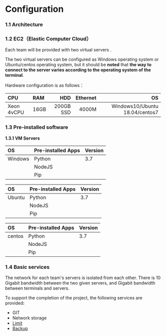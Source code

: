 # Configuration

### 1.1 Architecture



### 1.2  EC2（Elastic Computer Cloud）

Each team will be provided  with two virtual servers .

The two virtual servers can be configured as Windows operating system or Ubuntu/centos operating system, but it should be **noted** that **the way to connect to the server varies according to the operating system of the terminal**.

Hardware configuration is as follows：

| CPU | RAM | HDD | Ethernet | OS |
| :--- | :--- | ---: | ---: | ---: |
| Xeon 4vCPU | 16GB | 200GB SSD | 4000M | Windows10/Ubuntu 18.04/centos7 |

### 1.3  Pre-installed software

**1.3.1 VM Servers**

| OS | Pre-installed Apps | Version |
| :--- | :--- | :--- |
| Windows | Python | 3.7 |
|  | NodeJS |  |
|  | Pip |  |

| OS | Pre-installed Apps | Version |
| :--- | :--- | :--- |
| Ubuntu | Python | 3.7 |
|  | NodeJS |  |
|  | Pip |  |

| OS | Pre-installed Apps | Version |
| :--- | :--- | :--- |
| centos | Python | 3.7 |
|  | NodeJS |  |
|  | Pip |  |

### **1.4  Basic services**

The network for each team's servers is isolated from each other. There is 10 Gigabit bandwidth between the two given servers, and Gigabit bandwidth between terminals and servers. 

To support the completion of the project, the following services are provided:

* GIT  
* Network storage 
* [Limit ](limit.md)
* [Backup](../../operation-manual/develops-and-backup.md) 



